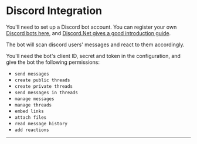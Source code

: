 
# Discord Integration

You'll need to set up a Discord bot account. You can register your own [Discord bots here](https://discord.com/developers/applications/), and [Discord.Net gives a good introduction guide](https://discordnet.dev/guides/getting_started/first-bot.html).

The bot will scan discord users' messages and react to them accordingly. 

You'll need the bot's client ID, secret and token in the configuration, and give the bot the following permissions:

* ``send messages``
* ``create public threads``
* ``create private threads``
* ``send messages in threads``
* ``manage messages``
* ``manage threads``
* ``embed links``
* ``attach files``
* ``read message history``
* ``add reactions``

---


